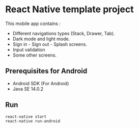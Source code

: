 # React Native template project

This mobile app contains :

- Different navigations types (Stack, Drawer, Tab).
- Dark mode and light mode.
- Sign in - Sign out - Splash screens.
- Input validation
- Some other screens.

## Prerequisites for Android

- Android SDK (For Android)
- Java SE 14.0.2

## Run

```
react-native start
react-native run-android
```
